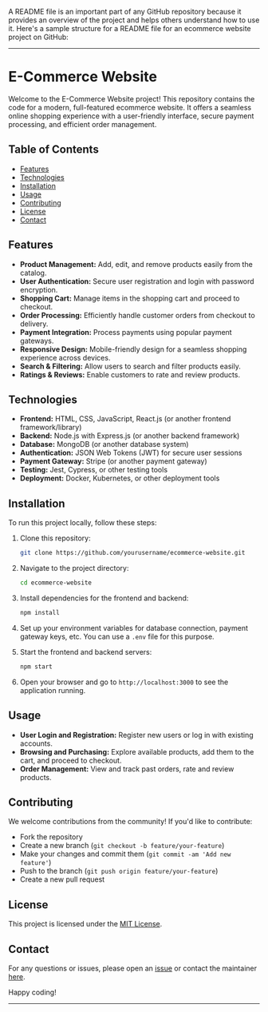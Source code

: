 A README file is an important part of any GitHub repository because it provides an overview of the project and helps others understand how to use it. Here's a sample structure for a README file for an ecommerce website project on GitHub:

---
# E-Commerce Website

Welcome to the E-Commerce Website project! This repository contains the code for a modern, full-featured ecommerce website. It offers a seamless online shopping experience with a user-friendly interface, secure payment processing, and efficient order management. 

## Table of Contents
- [Features](#features)
- [Technologies](#technologies)
- [Installation](#installation)
- [Usage](#usage)
- [Contributing](#contributing)
- [License](#license)
- [Contact](#contact)

## Features

- **Product Management:** Add, edit, and remove products easily from the catalog.
- **User Authentication:** Secure user registration and login with password encryption.
- **Shopping Cart:** Manage items in the shopping cart and proceed to checkout.
- **Order Processing:** Efficiently handle customer orders from checkout to delivery.
- **Payment Integration:** Process payments using popular payment gateways.
- **Responsive Design:** Mobile-friendly design for a seamless shopping experience across devices.
- **Search & Filtering:** Allow users to search and filter products easily.
- **Ratings & Reviews:** Enable customers to rate and review products.

## Technologies

- **Frontend:** HTML, CSS, JavaScript, React.js (or another frontend framework/library)
- **Backend:** Node.js with Express.js (or another backend framework)
- **Database:** MongoDB (or another database system)
- **Authentication:** JSON Web Tokens (JWT) for secure user sessions
- **Payment Gateway:** Stripe (or another payment gateway)
- **Testing:** Jest, Cypress, or other testing tools
- **Deployment:** Docker, Kubernetes, or other deployment tools

## Installation

To run this project locally, follow these steps:

1. Clone this repository:
    ```bash
    git clone https://github.com/yourusername/ecommerce-website.git
    ```

2. Navigate to the project directory:
    ```bash
    cd ecommerce-website
    ```

3. Install dependencies for the frontend and backend:
    ```bash
    npm install
    ```

4. Set up your environment variables for database connection, payment gateway keys, etc. You can use a `.env` file for this purpose.

5. Start the frontend and backend servers:
    ```bash
    npm start
    ```

6. Open your browser and go to `http://localhost:3000` to see the application running.

## Usage

- **User Login and Registration:** Register new users or log in with existing accounts.
- **Browsing and Purchasing:** Explore available products, add them to the cart, and proceed to checkout.
- **Order Management:** View and track past orders, rate and review products.

## Contributing

We welcome contributions from the community! If you'd like to contribute:

- Fork the repository
- Create a new branch (`git checkout -b feature/your-feature`)
- Make your changes and commit them (`git commit -am 'Add new feature'`)
- Push to the branch (`git push origin feature/your-feature`)
- Create a new pull request

## License

This project is licensed under the [MIT License](LICENSE).

## Contact

For any questions or issues, please open an [issue](https://github.com/yourusername/ecommerce-website/issues) or contact the maintainer [here](mailto:your.email@example.com).

Happy coding!

--- 
